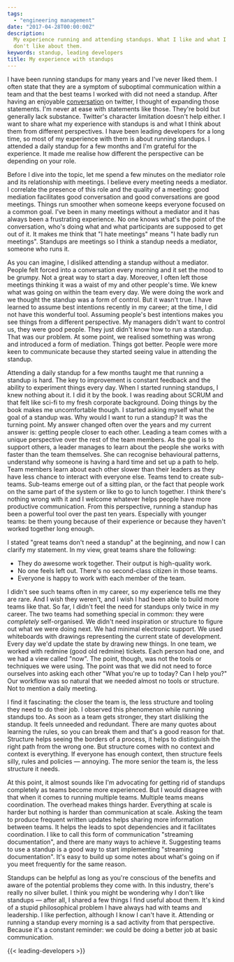 ```yaml
---
tags:
  - "engineering management"
date: "2017-04-28T00:00:00Z"
description:
  My experience running and attending standups. What I like and what I
  don't like about them.
keywords: standup, leading developers
title: My experience with standups
---
```


I have been running standups for many years and I've never liked them. I often
state that they are a symptom of suboptimal communication within a team and that
the best teams I worked with did not need a standup. After having an enjoyable
[conversation](https://twitter.com/herval/status/843847319074168837) on twitter,
I thought of expanding those statements. I'm never at ease with statements like
those. They're bold but generally lack substance. Twitter's character limitation
doesn't help either. I want to share what my experience with standups is and
what I think about them from different perspectives. I have been leading
developers for a long time, so most of my experience with them is about running
standups. I attended a daily standup for a few months and I'm grateful for the
experience. It made me realise how different the perspective can be depending on
your role.

Before I dive into the topic, let me spend a few minutes on the mediator role
and its relationship with meetings. I believe every meeting needs a mediator. I
correlate the presence of this role and the quality of a meeting: good mediation
facilitates good conversation and good conversations are good meetings. Things
run smoother when someone keeps everyone focused on a common goal. I've been in
many meetings without a mediator and it has always been a frustrating
experience. No one knows what's the point of the conversation, who's doing what
and what participants are supposed to get out of it. It makes me think that "I
hate meetings" means "I hate badly run meetings". Standups are meetings so I
think a standup needs a mediator, someone who runs it.

As you can imagine, I disliked attending a standup without a mediator. People
felt forced into a conversation every morning and it set the mood to be grumpy.
Not a great way to start a day. Moreover, I often left those meetings thinking
it was a waist of my and other people's time. We knew what was going on within
the team every day. We were doing the work and we thought the standup was a form
of control. But it wasn't true. I have learned to assume best intentions
recently in my career; at the time, I did not have this wonderful tool. Assuming
people's best intentions makes you see things from a different perspective. My
managers didn't want to control us, they were good people. They just didn't know
how to run a standup. That was our problem. At some point, we realised something
was wrong and introduced a form of mediation. Things got better. People were
more keen to communicate because they started seeing value in attending the
standup.

Attending a daily standup for a few months taught me that running a standup is
hard. The key to improvement is constant feedback and the ability to experiment
things every day. When I started running standups, I knew nothing about it. I
did it by the book. I was reading about SCRUM and that felt like sci-fi to my
fresh corporate background. Doing things by the book makes me uncomfortable
though. I started asking myself what the goal of a standup was. Why would I
want to run a standup? It was the turning point. My answer changed often over
the years and my current answer is: getting people closer to each other. Leading
a team comes with a unique perspective over the rest of the team members. As the
goal is to support others, a leader manages to learn about the people she works
with faster than the team themselves. She can recognise behavioural patterns,
understand why someone is having a hard time and set up a path to help. Team
members learn about each other slower than their leaders as they have less
chance to interact with everyone else. Teams tend to create sub-teams. Sub-teams
emerge out of a sitting plan, or the fact that people work on the same part of
the system or like to go to lunch together. I think there's nothing wrong with
it and I welcome whatever helps people have more productive communication. From
this perspective, running a standup has been a powerful tool over the past ten
years. Especially with younger teams: be them young because of their experience
or because they haven't worked together long enough.

I stated "great teams don't need a standup" at the beginning, and now I can
clarify my statement. In my view, great teams share the following:

- They do awesome work together. Their output is high-quality work.
- No one feels left out. There's no second-class citizen in those teams.
- Everyone is happy to work with each member of the team.

I didn't see such teams often in my career, so my experience tells me they are
rare. And I wish they weren't, and I wish I had been able to build more teams
like that. So far, I didn't feel the need for standups only twice in my career.
The two teams had something special in common: they were _completely_
self-organised. We didn't need inspiration or structure to figure out what we
were doing next. We had minimal electronic support. We used whiteboards with
drawings representing the current state of development. Every day we'd update
the state by drawing new things. In one team, we worked with redmine (good old
redmine) tickets. Each person had one, and we had a view called "now". The
point, though, was not the tools or techniques we were using. The point was that
we did not need to force ourselves into asking each other "What you're up to
today? Can I help you?" Our workflow was so natural that we needed almost no
tools or structure. Not to mention a daily meeting.

I find it fascinating: the closer the team is, the less structure and tooling
they need to do their job. I observed this phenomenon while running standups
too. As soon as a team gets stronger, they start disliking the standup. It feels
unneeded and redundant. There are many quotes about learning the rules, so you
can break them and that's a good reason for that. Structure helps seeing the
borders of a process, it helps to distinguish the right path from the wrong one.
But structure comes with no context and context is everything. If everyone has
enough context, then structure feels silly, rules and policies — annoying. The
more senior the team is, the less structure it needs.

At this point, it almost sounds like I'm advocating for getting rid of standups
completely as teams become more experienced. But I would disagree with that when
it comes to running multiple teams. Multiple teams means coordination. The
overhead makes things harder. Everything at scale is harder but nothing is
harder than communication at scale. Asking the team to produce frequent written
updates helps sharing more information between teams. It helps the leads to spot
dependencies and it facilitates coordination. I like to call this form of
communication "streaming documentation", and there are many ways to achieve it.
Suggesting teams to use a standup is a good way to start implementing "streaming
documentation". It's easy to build up some notes about what's going on if you
meet frequently for the same reason.

Standups can be helpful as long as you're conscious of the benefits and aware of
the potential problems they come with. In this industry, there's really no
silver bullet. I think you might be wondering why I don't like standups — after
all, I shared a few things I find useful about them. It's kind of a stupid
philosophical problem I have always had with teams and leadership. I like
perfection, although I know I can't have it. Attending or running a standup
every morning is a sad activity from that perspective. Because it's a constant
reminder: we could be doing a better job at basic communication.

{{< leading-developers >}}
